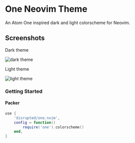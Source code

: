 # One Neovim Theme

An Atom One inspired dark and light colorscheme for Neovim.

## Screenshots

Dark theme

![dark theme](assets/dark.png)

Light theme

![light theme](assets/light.png)

### Getting Started

#### Packer

```lua
use {
    'disrupted/one.nvim',
    config = function()
        require('one').colorscheme()
    end,
}
```
